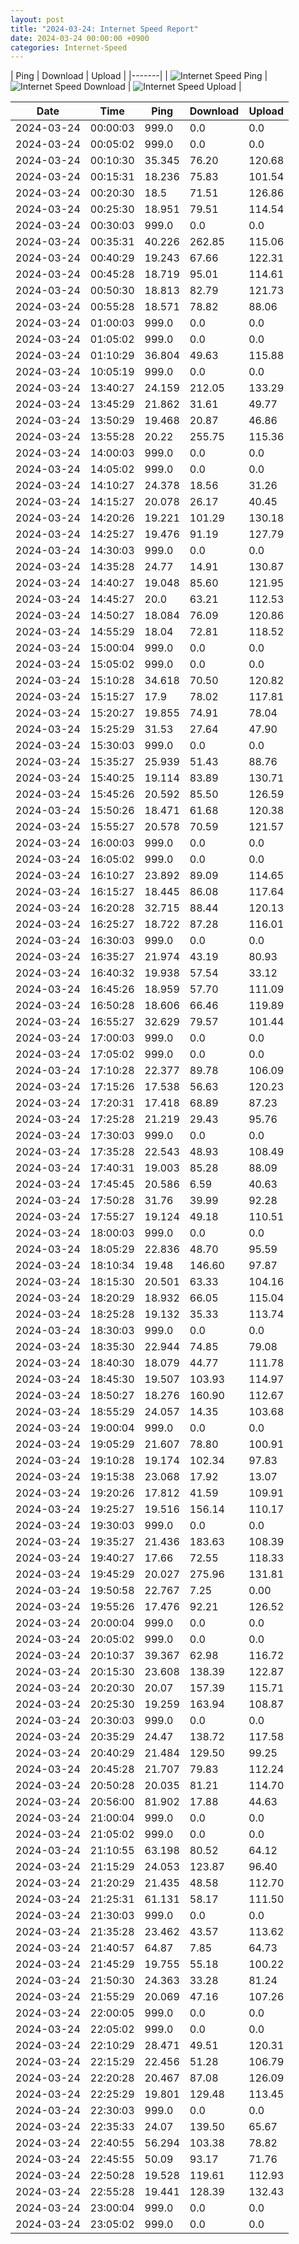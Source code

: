 ```yaml
---
layout: post
title: "2024-03-24: Internet Speed Report"
date: 2024-03-24 00:00:00 +0900
categories: Internet-Speed
---
```



| Ping | Download | Upload | 
|-------|
| ![Internet Speed Ping](/assets/2024-03-24-Internet-Speed/ping.png) | ![Internet Speed Download](/assets/2024-03-24-Internet-Speed/download.png) | ![Internet Speed Upload](/assets/2024-03-24-Internet-Speed/upload.png) |

| Date       | Time     | Ping   | Download  | Upload  |
|------------|----------|--------|-----------|---------|
| 2024-03-24 | 00:00:03 | 999.0 | 0.0 | 0.0 |
| 2024-03-24 | 00:05:02 | 999.0 | 0.0 | 0.0 |
| 2024-03-24 | 00:10:30 | 35.345 | 76.20 | 120.68 |
| 2024-03-24 | 00:15:31 | 18.236 | 75.83 | 101.54 |
| 2024-03-24 | 00:20:30 | 18.5 | 71.51 | 126.86 |
| 2024-03-24 | 00:25:30 | 18.951 | 79.51 | 114.54 |
| 2024-03-24 | 00:30:03 | 999.0 | 0.0 | 0.0 |
| 2024-03-24 | 00:35:31 | 40.226 | 262.85 | 115.06 |
| 2024-03-24 | 00:40:29 | 19.243 | 67.66 | 122.31 |
| 2024-03-24 | 00:45:28 | 18.719 | 95.01 | 114.61 |
| 2024-03-24 | 00:50:30 | 18.813 | 82.79 | 121.73 |
| 2024-03-24 | 00:55:28 | 18.571 | 78.82 | 88.06 |
| 2024-03-24 | 01:00:03 | 999.0 | 0.0 | 0.0 |
| 2024-03-24 | 01:05:02 | 999.0 | 0.0 | 0.0 |
| 2024-03-24 | 01:10:29 | 36.804 | 49.63 | 115.88 |
| 2024-03-24 | 10:05:19 | 999.0 | 0.0 | 0.0 |
| 2024-03-24 | 13:40:27 | 24.159 | 212.05 | 133.29 |
| 2024-03-24 | 13:45:29 | 21.862 | 31.61 | 49.77 |
| 2024-03-24 | 13:50:29 | 19.468 | 20.87 | 46.86 |
| 2024-03-24 | 13:55:28 | 20.22 | 255.75 | 115.36 |
| 2024-03-24 | 14:00:03 | 999.0 | 0.0 | 0.0 |
| 2024-03-24 | 14:05:02 | 999.0 | 0.0 | 0.0 |
| 2024-03-24 | 14:10:27 | 24.378 | 18.56 | 31.26 |
| 2024-03-24 | 14:15:27 | 20.078 | 26.17 | 40.45 |
| 2024-03-24 | 14:20:26 | 19.221 | 101.29 | 130.18 |
| 2024-03-24 | 14:25:27 | 19.476 | 91.19 | 127.79 |
| 2024-03-24 | 14:30:03 | 999.0 | 0.0 | 0.0 |
| 2024-03-24 | 14:35:28 | 24.77 | 14.91 | 130.87 |
| 2024-03-24 | 14:40:27 | 19.048 | 85.60 | 121.95 |
| 2024-03-24 | 14:45:27 | 20.0 | 63.21 | 112.53 |
| 2024-03-24 | 14:50:27 | 18.084 | 76.09 | 120.86 |
| 2024-03-24 | 14:55:29 | 18.04 | 72.81 | 118.52 |
| 2024-03-24 | 15:00:04 | 999.0 | 0.0 | 0.0 |
| 2024-03-24 | 15:05:02 | 999.0 | 0.0 | 0.0 |
| 2024-03-24 | 15:10:28 | 34.618 | 70.50 | 120.82 |
| 2024-03-24 | 15:15:27 | 17.9 | 78.02 | 117.81 |
| 2024-03-24 | 15:20:27 | 19.855 | 74.91 | 78.04 |
| 2024-03-24 | 15:25:29 | 31.53 | 27.64 | 47.90 |
| 2024-03-24 | 15:30:03 | 999.0 | 0.0 | 0.0 |
| 2024-03-24 | 15:35:27 | 25.939 | 51.43 | 88.76 |
| 2024-03-24 | 15:40:25 | 19.114 | 83.89 | 130.71 |
| 2024-03-24 | 15:45:26 | 20.592 | 85.50 | 126.59 |
| 2024-03-24 | 15:50:26 | 18.471 | 61.68 | 120.38 |
| 2024-03-24 | 15:55:27 | 20.578 | 70.59 | 121.57 |
| 2024-03-24 | 16:00:03 | 999.0 | 0.0 | 0.0 |
| 2024-03-24 | 16:05:02 | 999.0 | 0.0 | 0.0 |
| 2024-03-24 | 16:10:27 | 23.892 | 89.09 | 114.65 |
| 2024-03-24 | 16:15:27 | 18.445 | 86.08 | 117.64 |
| 2024-03-24 | 16:20:28 | 32.715 | 88.44 | 120.13 |
| 2024-03-24 | 16:25:27 | 18.722 | 87.28 | 116.01 |
| 2024-03-24 | 16:30:03 | 999.0 | 0.0 | 0.0 |
| 2024-03-24 | 16:35:27 | 21.974 | 43.19 | 80.93 |
| 2024-03-24 | 16:40:32 | 19.938 | 57.54 | 33.12 |
| 2024-03-24 | 16:45:26 | 18.959 | 57.70 | 111.09 |
| 2024-03-24 | 16:50:28 | 18.606 | 66.46 | 119.89 |
| 2024-03-24 | 16:55:27 | 32.629 | 79.57 | 101.44 |
| 2024-03-24 | 17:00:03 | 999.0 | 0.0 | 0.0 |
| 2024-03-24 | 17:05:02 | 999.0 | 0.0 | 0.0 |
| 2024-03-24 | 17:10:28 | 22.377 | 89.78 | 106.09 |
| 2024-03-24 | 17:15:26 | 17.538 | 56.63 | 120.23 |
| 2024-03-24 | 17:20:31 | 17.418 | 68.89 | 87.23 |
| 2024-03-24 | 17:25:28 | 21.219 | 29.43 | 95.76 |
| 2024-03-24 | 17:30:03 | 999.0 | 0.0 | 0.0 |
| 2024-03-24 | 17:35:28 | 22.543 | 48.93 | 108.49 |
| 2024-03-24 | 17:40:31 | 19.003 | 85.28 | 88.09 |
| 2024-03-24 | 17:45:45 | 20.586 | 6.59 | 40.63 |
| 2024-03-24 | 17:50:28 | 31.76 | 39.99 | 92.28 |
| 2024-03-24 | 17:55:27 | 19.124 | 49.18 | 110.51 |
| 2024-03-24 | 18:00:03 | 999.0 | 0.0 | 0.0 |
| 2024-03-24 | 18:05:29 | 22.836 | 48.70 | 95.59 |
| 2024-03-24 | 18:10:34 | 19.48 | 146.60 | 97.87 |
| 2024-03-24 | 18:15:30 | 20.501 | 63.33 | 104.16 |
| 2024-03-24 | 18:20:29 | 18.932 | 66.05 | 115.04 |
| 2024-03-24 | 18:25:28 | 19.132 | 35.33 | 113.74 |
| 2024-03-24 | 18:30:03 | 999.0 | 0.0 | 0.0 |
| 2024-03-24 | 18:35:30 | 22.944 | 74.85 | 79.08 |
| 2024-03-24 | 18:40:30 | 18.079 | 44.77 | 111.78 |
| 2024-03-24 | 18:45:30 | 19.507 | 103.93 | 114.97 |
| 2024-03-24 | 18:50:27 | 18.276 | 160.90 | 112.67 |
| 2024-03-24 | 18:55:29 | 24.057 | 14.35 | 103.68 |
| 2024-03-24 | 19:00:04 | 999.0 | 0.0 | 0.0 |
| 2024-03-24 | 19:05:29 | 21.607 | 78.80 | 100.91 |
| 2024-03-24 | 19:10:28 | 19.174 | 102.34 | 97.83 |
| 2024-03-24 | 19:15:38 | 23.068 | 17.92 | 13.07 |
| 2024-03-24 | 19:20:26 | 17.812 | 41.59 | 109.91 |
| 2024-03-24 | 19:25:27 | 19.516 | 156.14 | 110.17 |
| 2024-03-24 | 19:30:03 | 999.0 | 0.0 | 0.0 |
| 2024-03-24 | 19:35:27 | 21.436 | 183.63 | 108.39 |
| 2024-03-24 | 19:40:27 | 17.66 | 72.55 | 118.33 |
| 2024-03-24 | 19:45:29 | 20.027 | 275.96 | 131.81 |
| 2024-03-24 | 19:50:58 | 22.767 | 7.25 | 0.00 |
| 2024-03-24 | 19:55:26 | 17.476 | 92.21 | 126.52 |
| 2024-03-24 | 20:00:04 | 999.0 | 0.0 | 0.0 |
| 2024-03-24 | 20:05:02 | 999.0 | 0.0 | 0.0 |
| 2024-03-24 | 20:10:37 | 39.367 | 62.98 | 116.72 |
| 2024-03-24 | 20:15:30 | 23.608 | 138.39 | 122.87 |
| 2024-03-24 | 20:20:30 | 20.07 | 157.39 | 115.71 |
| 2024-03-24 | 20:25:30 | 19.259 | 163.94 | 108.87 |
| 2024-03-24 | 20:30:03 | 999.0 | 0.0 | 0.0 |
| 2024-03-24 | 20:35:29 | 24.47 | 138.72 | 117.58 |
| 2024-03-24 | 20:40:29 | 21.484 | 129.50 | 99.25 |
| 2024-03-24 | 20:45:28 | 21.707 | 79.83 | 112.24 |
| 2024-03-24 | 20:50:28 | 20.035 | 81.21 | 114.70 |
| 2024-03-24 | 20:56:00 | 81.902 | 17.88 | 44.63 |
| 2024-03-24 | 21:00:04 | 999.0 | 0.0 | 0.0 |
| 2024-03-24 | 21:05:02 | 999.0 | 0.0 | 0.0 |
| 2024-03-24 | 21:10:55 | 63.198 | 80.52 | 64.12 |
| 2024-03-24 | 21:15:29 | 24.053 | 123.87 | 96.40 |
| 2024-03-24 | 21:20:29 | 21.435 | 48.58 | 112.70 |
| 2024-03-24 | 21:25:31 | 61.131 | 58.17 | 111.50 |
| 2024-03-24 | 21:30:03 | 999.0 | 0.0 | 0.0 |
| 2024-03-24 | 21:35:28 | 23.462 | 43.57 | 113.62 |
| 2024-03-24 | 21:40:57 | 64.87 | 7.85 | 64.73 |
| 2024-03-24 | 21:45:29 | 19.755 | 55.18 | 100.22 |
| 2024-03-24 | 21:50:30 | 24.363 | 33.28 | 81.24 |
| 2024-03-24 | 21:55:29 | 20.069 | 47.16 | 107.26 |
| 2024-03-24 | 22:00:05 | 999.0 | 0.0 | 0.0 |
| 2024-03-24 | 22:05:02 | 999.0 | 0.0 | 0.0 |
| 2024-03-24 | 22:10:29 | 28.471 | 49.51 | 120.31 |
| 2024-03-24 | 22:15:29 | 22.456 | 51.28 | 106.79 |
| 2024-03-24 | 22:20:28 | 20.467 | 87.08 | 126.09 |
| 2024-03-24 | 22:25:29 | 19.801 | 129.48 | 113.45 |
| 2024-03-24 | 22:30:03 | 999.0 | 0.0 | 0.0 |
| 2024-03-24 | 22:35:33 | 24.07 | 139.50 | 65.67 |
| 2024-03-24 | 22:40:55 | 56.294 | 103.38 | 78.82 |
| 2024-03-24 | 22:45:55 | 50.09 | 93.17 | 71.76 |
| 2024-03-24 | 22:50:28 | 19.528 | 119.61 | 112.93 |
| 2024-03-24 | 22:55:28 | 19.441 | 128.39 | 132.43 |
| 2024-03-24 | 23:00:04 | 999.0 | 0.0 | 0.0 |
| 2024-03-24 | 23:05:02 | 999.0 | 0.0 | 0.0 |
